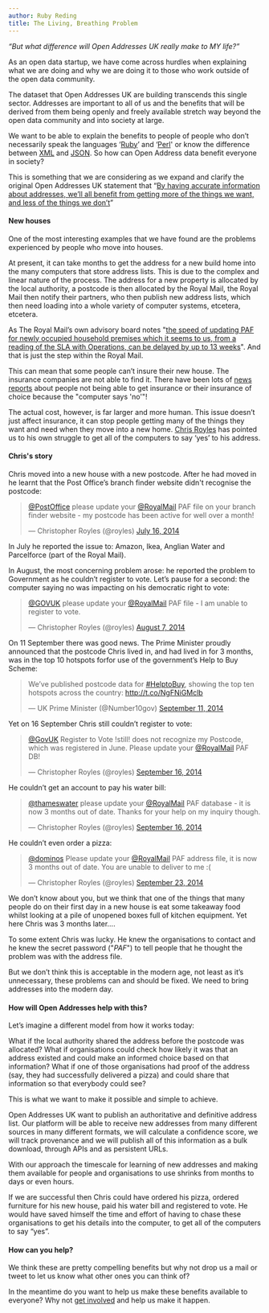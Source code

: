 ```yaml
---
author: Ruby Reding
title: The Living, Breathing Problem
---
```


*“But what difference will Open Addresses UK really make to MY life?”*

As an open data startup, we have come across hurdles when explaining what we are doing and why we are doing it to those who work outside of the open data community. 

The dataset that Open Addresses UK are building transcends this single sector. Addresses are important to all of us and the benefits that will be derived from them being openly and freely available stretch way beyond the open data community and into society at large.

We want to be able to explain the benefits to people of people who don’t necessarily speak the languages ‘[Ruby](https://www.ruby-lang.org/en/)’  and ‘[Perl](https://www.perl.org/)' or know the difference between [XML](http://www.w3.org/XML/) and [JSON](http://json.org/). So how can Open Address data benefit everyone in society?

This is something that we are considering as we expand and clarify the original Open Addresses UK statement that “[By having accurate information about addresses, we’ll all benefit from getting more of the things we want, and less of the things we don’t](https://alpha.openaddressesuk.org/)”

#### New houses

One of the most interesting examples that we have found are the problems experienced by people who move into houses.

At present, it can take months to get the address for a new build home into the many computers that store address lists. This is due to the complex and linear nature of the process. The address for a new property is allocated by the local authority, a postcode is then allocated by the Royal Mail, the Royal Mail then notify their partners, who then publish new address lists, which then need loading into a whole variety of computer systems, etcetera, etcetera. 

As The Royal Mail’s own advisory board notes "[the speed of updating PAF <the Postal Address File> for newly occupied household premises which it seems to us, from a reading of the SLA with Operations, can be delayed by up to 13 weeks](http://www.pafboard.org.uk/documents/PAF(15)2%20Strategy%20for%20PAF%202014.pdf)". And that is just the step within the Royal Mail.

This can mean that some people can’t insure their new house. The insurance companies are not able to find it. There have been lots of [news reports](http://www.bbc.co.uk/news/business-24960746) about people not being able to get insurance or their insurance of choice because the "computer says 'no'"!

The actual cost, however, is far larger and more human. This issue doesn’t just affect insurance, it can stop people getting many of the things they want and need when they move into a new home. [Chris Royles](https://twitter.com/royles) has pointed us to his own struggle to get all of the computers to say ‘yes’ to his address.

#### Chris's story

Chris moved into a new house with a new postcode. After he had moved in he learnt that the Post Office’s branch finder website didn't recognise the postcode:

<blockquote class="twitter-tweet" lang="en"><p><a href="https://twitter.com/PostOffice">@PostOffice</a> please update your <a href="https://twitter.com/RoyalMail">@RoyalMail</a> PAF file on your branch finder website - my postcode has been active for well over a month!</p>&mdash; Christopher Royles (@royles) <a href="https://twitter.com/royles/status/489387742137421824">July 16, 2014</a></blockquote> <script async src="//platform.twitter.com/widgets.js" charset="utf-8"></script>

In July he reported the issue to: Amazon, Ikea, Anglian Water and Parcelforce (part of the Royal Mail).

In August, the most concerning problem arose: he reported the problem to Government as he couldn’t register to vote. Let’s pause for a second: the computer saying no was impacting on his democratic right to vote:

<blockquote class="twitter-tweet" lang="en"><p><a href="https://twitter.com/GOVUK">@GOVUK</a> please update your <a href="https://twitter.com/RoyalMail">@RoyalMail</a> PAF file - I am unable to register to vote.</p>&mdash; Christopher Royles (@royles) <a href="https://twitter.com/royles/status/497320441087016961">August 7, 2014</a></blockquote> <script async src="//platform.twitter.com/widgets.js" charset="utf-8"></script>

On 11 September there was good news. The Prime Minister proudly announced that the postcode Chris lived in, and had lived in for 3 months, was in the top 10 hotspots forfor use of the government’s Help to Buy Scheme:

<blockquote class="twitter-tweet" lang="en"><p>We’ve published postcode data for <a href="https://twitter.com/hashtag/HelptoBuy?src=hash">#HelptoBuy</a>, showing the top ten hotspots across the country: <a href="http://t.co/NgFNiGMclb">http://t.co/NgFNiGMclb</a></p>&mdash; UK Prime Minister (@Number10gov) <a href="https://twitter.com/Number10gov/status/510046727886606337">September 11, 2014</a></blockquote>
<script async src="//platform.twitter.com/widgets.js" charset="utf-8"></script>

Yet on 16 September Chris still couldn’t register to vote:

<blockquote class="twitter-tweet" lang="en"><p><a href="https://twitter.com/GOVUK">@GovUK</a> Register to Vote !still! does not recognize my Postcode, which was registered in June. Please update your <a href="https://twitter.com/RoyalMail">@RoyalMail</a> PAF DB!</p>&mdash; Christopher Royles (@royles) <a href="https://twitter.com/royles/status/511913773280800769">September 16, 2014</a></blockquote> <script async src="//platform.twitter.com/widgets.js" charset="utf-8"></script>

He couldn’t get an account to pay his water bill:

<blockquote class="twitter-tweet" lang="en"><p><a href="https://twitter.com/thameswater">@thameswater</a> please update your <a href="https://twitter.com/RoyalMail">@RoyalMail</a> PAF database - it is now 3 months out of date. Thanks for your help on my inquiry though.</p>&mdash; Christopher Royles (@royles) <a href="https://twitter.com/royles/status/511914212189544449">September 16, 2014</a></blockquote> <script async src="//platform.twitter.com/widgets.js" charset="utf-8"></script>

He couldn’t even order a pizza:

<blockquote class="twitter-tweet" lang="en"><p><a href="https://twitter.com/dominos">@dominos</a> Please update your <a href="https://twitter.com/RoyalMail">@RoyalMail</a> PAF address file, it is now 3 months out of date. You are unable to deliver to me :(</p>&mdash; Christopher Royles (@royles) <a href="https://twitter.com/royles/status/514491838405701632">September 23, 2014</a></blockquote> <script async src="//platform.twitter.com/widgets.js" charset="utf-8"></script>

We don’t know about you, but we think that one of the things that many people do on their first day in a new house is eat some takeaway food whilst looking at a pile of unopened boxes full of kitchen equipment. Yet here Chris was 3 months later....

To some extent Chris was lucky. He knew the organisations to contact and he knew the secret password ("*PAF*") to tell people that he thought the problem was with the address file.

But we don’t think this is acceptable in the modern age, not least as it’s unnecessary, these problems can and should be fixed. We need to bring addresses into the modern day.

#### How will Open Addresses help with this?

Let’s imagine a different model from how it works today:

What if the local authority shared the address before the postcode was allocated? What if organisations could check how likely it was that an address existed and could make an informed choice based on that information? What if one of those organisations had proof of the address (say, they had successfully delivered a pizza) and could share that information so that everybody could see? 

This is what we want to make it possible and simple to achieve.

Open Addresses UK want to publish an authoritative and definitive address list. Our platform will be able to receive new addresses from many different sources in many different formats, we will calculate a confidence score, we will track provenance and we will publish all of this information as a bulk download, through APIs and as persistent URLs.

With our approach the timescale for learning of new addresses and making them available for people and organisations to use shrinks from months to days or even hours.

If we are successful then Chris could have ordered his pizza, ordered furniture for his new house, paid his water bill and registered to vote. He would have saved himself the time and effort of having to chase these organisations to get his details into the computer, to get all of the computers to say “yes”.

#### How can you help?

We think these are pretty compelling benefits but why not drop us a mail or tweet to let us know what other ones you can think of?

In the meantime do you want to help us make these benefits available to everyone? Why not [get involved](https://alpha.openaddressesuk.org/about/involved) and help us make it happen.








